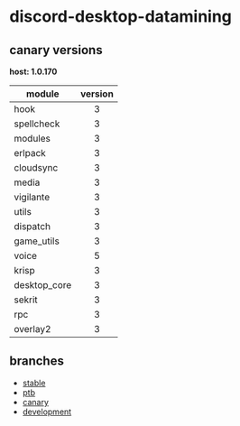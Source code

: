 # discord-desktop-datamining

## canary versions

**host: 1.0.170**

| module | version |
| ------ | :-----: |
| hook | 3 |
| spellcheck | 3 |
| modules | 3 |
| erlpack | 3 |
| cloudsync | 3 |
| media | 3 |
| vigilante | 3 |
| utils | 3 |
| dispatch | 3 |
| game_utils | 3 |
| voice | 5 |
| krisp | 3 |
| desktop_core | 3 |
| sekrit | 3 |
| rpc | 3 |
| overlay2 | 3 |

## branches

- [stable](https://github.com/OpenAsar/discord-desktop-datamining/tree/stable)
- [ptb](https://github.com/OpenAsar/discord-desktop-datamining/tree/ptb)
- [canary](https://github.com/OpenAsar/discord-desktop-datamining/tree/canary)
- [development](https://github.com/OpenAsar/discord-desktop-datamining/tree/development)
